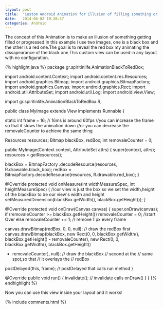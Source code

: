 ```yaml
---
layout: post
title:  "Custom Android Animation for illusion of filling something or progressing"
date:   2014-06-02 19:28:57
categories: Android
---
```

The concept of this Animation is to make an illusion of something getting filled or progressed.In this example i use two images,
one is a black box and the other is a red one.The goal is to reveal the red box my animating the
dissapearance of the black one.This custom view can be used in any layout with no configuration.

{% highlight java %}
package gr.spiritinlife.AnimationBlackToRedBox;

import android.content.Context;
import android.content.res.Resources;
import android.graphics.Bitmap;
import android.graphics.BitmapFactory;
import android.graphics.Canvas;
import android.graphics.Rect;
import android.util.AttributeSet;
import android.util.Log;
import android.view.View;

import gr.spiritinlife.AnimationBlackToRedBox.R;

public class MyImage extends View implements Runnable {

static int frame = 16; // 16ms is around 60fps
//you can increase the frame so that it slows the animation down
//or you can decrease the removaleCounter to achieve the same thing

Resources resources;
Bitmap blackBox, redBox;
int removaleCounter = 0;

public MyImage(Context context, AttributeSet attrs) {
super(context, attrs);
resources = getResources();

blackBox = BitmapFactory
.decodeResource(resources, R.drawable.black_box);
redBox = BitmapFactory.decodeResource(resources, R.drawable.red_box);
}

@Override
protected void onMeasure(int widthMeasureSpec, int heightMeasureSpec) {
//our view is just the box so we set the width,height of the blackBox to be our view's width and height
setMeasuredDimension(blackBox.getWidth(), blackBox.getHeight());
}

@Override
protected void onDraw(Canvas canvas) {
super.onDraw(canvas);
if (removaleCounter >= blackBox.getHeight())
removaleCounter = 0; //start Over
else
removaleCounter += 1; // remove 1 px every frame

canvas.drawBitmap(redBox, 0, 0, null); // draw the redBox first
canvas.drawBitmap(blackBox, new Rect(0, 0, blackBox.getWidth(),
blackBox.getHeight() - removaleCounter), new Rect(0, 0,
blackBox.getWidth(), blackBox.getHeight()
- removaleCounter), null); // draw the blackBox
// second at the
// same spot,so that
// it overlays the
// redBox

postDelayed(this, frame); // postDelayed that calls run method
}

@Override
public void run() {
invalidate(); // invalidate calls onDraw()
}
}
{% endhighlight %}

Now you can use this view inside your layout and it works!

{% include comments.html %}

